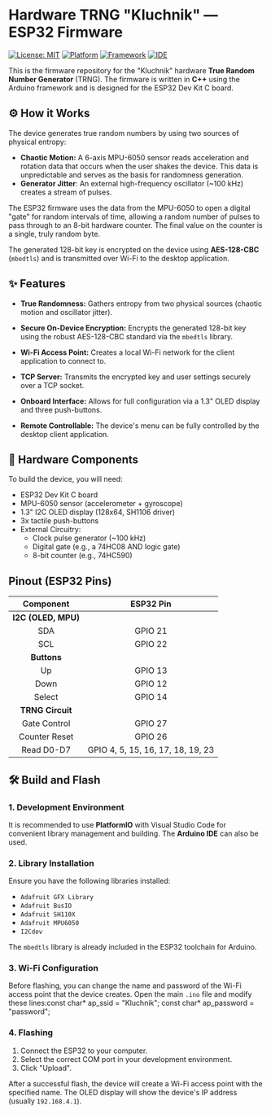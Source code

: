 # **Hardware TRNG "Kluchnik" — ESP32 Firmware**

[![License: MIT](https://img.shields.io/badge/License-MIT-yellow.svg)](https://opensource.org/licenses/MIT)
[![Platform](https://img.shields.io/badge/platform-ESP32-blue.svg)](https://www.espressif.com/en/products/socs/esp32)
[![Framework](https://img.shields.io/badge/framework-Arduino-00979D.svg)](https://www.arduino.cc/)
[![IDE](https://img.shields.io/badge/IDE-PlatformIO-F78A06.svg)](https://platformio.org/)

This is the firmware repository for the "Kluchnik" hardware **True Random Number Generator** (TRNG). The firmware is written in **C++** using the Arduino framework and is designed for the ESP32 Dev Kit C board.

## **⚙️ How it Works**
The device generates true random numbers by using two sources of physical entropy:
- **Chaotic Motion:** A 6-axis MPU-6050 sensor reads acceleration and rotation data that occurs when the user shakes the device. This data is unpredictable and serves as the basis for randomness generation.
- **Generator Jitter**: An external high-frequency oscillator (~100 kHz) creates a stream of pulses.

The ESP32 firmware uses the data from the MPU-6050 to open a digital "gate" for random intervals of time, allowing a random number of pulses to pass through to an 8-bit hardware counter. The final value on the counter is a single, truly random byte.

The generated 128-bit key is encrypted on the device using **AES-128-CBC** (`mbedtls`) and is transmitted over Wi-Fi to the desktop application.

## ✨ Features

- **True Randomness:** Gathers entropy from two physical sources (chaotic motion and oscillator jitter).

- **Secure On-Device Encryption:** Encrypts the generated 128-bit key using the robust AES-128-CBC standard via the `mbedtls` library.

- **Wi-Fi Access Point:** Creates a local Wi-Fi network for the client application to connect to.

- **TCP Server:** Transmits the encrypted key and user settings securely over a TCP socket.

- **Onboard Interface:** Allows for full configuration via a 1.3" OLED display and three push-buttons.

- **Remote Controllable:** The device's menu can be fully controlled by the desktop client application.

## **🔌 Hardware Components**
To build the device, you will need:
- ESP32 Dev Kit C board
- MPU-6050 sensor (accelerometer + gyroscope)
- 1.3" I2C OLED display (128x64, SH1106 driver)
- 3x tactile push-buttons
- External Circuitry:
  - Clock pulse generator (~100 kHz)
  - Digital gate (e.g., a 74HC08 AND logic gate)
  - 8-bit counter (e.g., 74HC590)

## **Pinout (ESP32 Pins)**
| Component           | ESP32 Pin |
|:-------------------:|:---------:|
| **I2C (OLED, MPU)** |           |
| SDA                 | GPIO 21   |
| SCL                 | GPIO 22   |
| **Buttons**         |           |
| Up                  | GPIO 13   |
| Down                | GPIO 12   |
| Select              | GPIO 14   |
| **TRNG Circuit**    |           |
| Gate Control        | GPIO 27   |
| Counter Reset       | GPIO 26   |
| Read D0-D7          | GPIO 4, 5, 15, 16, 17, 18, 19, 23 |

## **🛠️ Build and Flash**

### **1. Development Environment**

It is recommended to use **PlatformIO** with Visual Studio Code for convenient library management and building. The **Arduino IDE** can also be used.

### **2. Library Installation**
Ensure you have the following libraries installed:
- `Adafruit GFX Library`
- `Adafruit BusIO`
- `Adafruit SH110X`
- `Adafruit MPU6050`
- `I2Cdev`

The `mbedtls` library is already included in the ESP32 toolchain for Arduino.

### **3. Wi-Fi Configuration**

Before flashing, you can change the name and password of the Wi-Fi access point that the device creates. Open the main `.ino` file and modify these lines:const char* ap_ssid = "Kluchnik";
const char* ap_password = "password";

### **4. Flashing**
1. Connect the ESP32 to your computer.
2. Select the correct COM port in your development environment.
3. Click "Upload".

After a successful flash, the device will create a Wi-Fi access point with the specified name. The OLED display will show the device's IP address (usually `192.168.4.1`).
